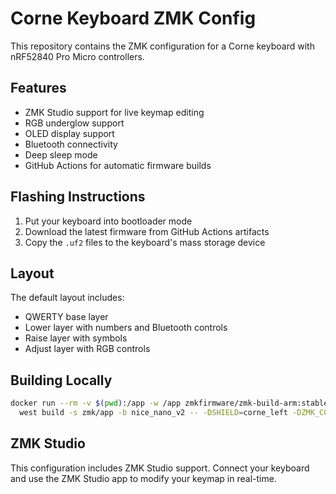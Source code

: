# Corne Keyboard ZMK Config

This repository contains the ZMK configuration for a Corne keyboard with nRF52840 Pro Micro controllers.

## Features

- ZMK Studio support for live keymap editing
- RGB underglow support
- OLED display support
- Bluetooth connectivity
- Deep sleep mode
- GitHub Actions for automatic firmware builds

## Flashing Instructions

1. Put your keyboard into bootloader mode
2. Download the latest firmware from GitHub Actions artifacts
3. Copy the `.uf2` files to the keyboard's mass storage device

## Layout

The default layout includes:
- QWERTY base layer
- Lower layer with numbers and Bluetooth controls
- Raise layer with symbols
- Adjust layer with RGB controls

## Building Locally

```bash
docker run --rm -v $(pwd):/app -w /app zmkfirmware/zmk-build-arm:stable \
  west build -s zmk/app -b nice_nano_v2 -- -DSHIELD=corne_left -DZMK_CONFIG=/app/config
```

## ZMK Studio

This configuration includes ZMK Studio support. Connect your keyboard and use the ZMK Studio app to modify your keymap in real-time.